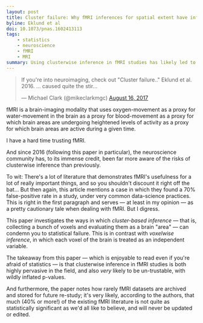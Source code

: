 ```yaml
---
layout: post
title: Cluster failure: Why fMRI inferences for spatial extent have inflated false-positive rates
byline: Eklund et al
doi: 10.1073/pnas.1602413113
tags:
    - statistics
    - neuroscience
    - fMRI
    - MRI
summary: Using clusterwise inference in fMRI studies has likely led to pervasive, industry-wide, accidental inflation of statistical significance.
---
```


<blockquote class="twitter-tweet" data-lang="en"><p lang="en" dir="ltr">If you&#39;re into neuroimaging, check out &quot;Cluster failure..&quot; Eklund et al. 2016. ... caused quite the stir...</p>&mdash; Michael Clark (@mikeclarkmgc) <a href="https://twitter.com/mikeclarkmgc/status/897896441191989249">August 16, 2017</a></blockquote>
<script async src="//platform.twitter.com/widgets.js" charset="utf-8"></script>

fMRI is a brain-imaging modality that uses oxygen-movement as a proxy for water-movement in the brain as a proxy for blood-movement as a proxy for which brain areas are undergoing heightened levels of activity as a proxy for which brain areas are active during a given time.

I have a hard time trusting fMRI.

And since 2016 (following this paper in particular), the neuroscience community has, to its immense credit, been far more aware of the risks of clusterwise inference than previously.

To wit: There's a lot of literature that demonstrates fMRI's usefulness for a lot of really important things, and so you shouldn't discount it right off the bat... But then again, this article mentions a case in which they found a 70% false-positive rate in a study, under very common data-science practices. This is right in the first paragraph and serves — at least in my opinion — as a pretty cautionary tale when dealing with fMRI. But I digress.

This paper investigates the ways in which _cluster-based inference_ — that is, collecting a bunch of voxels and evaluating them as a brain "area" — can condemn you to statistical failure. This is in contrast with _voxelwise inference_, in which each voxel of the brain is treated as an independent variable.

The takeaway from this paper — which is enjoyable to read even if you're afraid of statistics — is that clusterwise inference in fMRI studies is both highly pervasive in the field, and also _very_ likely to be un-trustable, with wildly inflated p-values.

And furthermore, the paper notes how rarely fMRI datasets are archived and stored for future re-study; it's very likely, according to the authors, that much (40% or more!) of the existing fMRI literature is not quite as statistically significant as we'd all like to believe, and will never be updated or edited.
